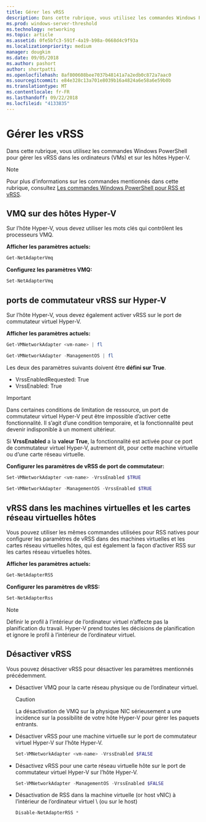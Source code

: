 ```yaml
---
title: Gérer les vRSS
description: Dans cette rubrique, vous utilisez les commandes Windows PowerShell pour gérer les vRSS dans les machines virtuelles (VM) et sur les hôtes Hyper-V.
ms.prod: windows-server-threshold
ms.technology: networking
ms.topic: article
ms.assetid: 0fe5bfc3-591f-4a19-b98a-0668d4c9f93a
ms.localizationpriority: medium
manager: dougkim
ms.date: 09/05/2018
ms.author: pashort
author: shortpatti
ms.openlocfilehash: 8af800608bee7037b48141a7a2edb0c872a7aac0
ms.sourcegitcommit: e84e328c13a701e8039b16a4824a6e58a6e59b0b
ms.translationtype: MT
ms.contentlocale: fr-FR
ms.lasthandoff: 09/22/2018
ms.locfileid: "4133835"
---
```

# Gérer les vRSS

Dans cette rubrique, vous utilisez les commandes Windows PowerShell pour gérer les vRSS dans les ordinateurs \(VMs\) et sur les hôtes Hyper\-V.

>[!NOTE]
>Pour plus d’informations sur les commandes mentionnés dans cette rubrique, consultez [Les commandes Windows PowerShell pour RSS et vRSS](vrss-wps.md).

## VMQ sur des hôtes Hyper-V

Sur l’hôte Hyper-V, vous devez utiliser les mots clés qui contrôlent les processeurs VMQ.

**Afficher les paramètres actuels:** 

```PowerShell
Get-NetAdapterVmq
```

**Configurez les paramètres VMQ:** 

```PowerShell
Set-NetAdapterVmq
```


## ports de commutateur vRSS sur Hyper-V

Sur l’hôte Hyper-V, vous devez également activer vRSS sur le port de commutateur virtuel Hyper\-V.

**Afficher les paramètres actuels:**

```PowerShell
Get-VMNetworkAdapter <vm-name> | fl

Get-VMNetworkAdapter -ManagementOS | fl
```
    
Les deux des paramètres suivants doivent être **défini sur True**. 

- VrssEnabledRequested: True
- VrssEnabled: True
    
>[!IMPORTANT]
>Dans certaines conditions de limitation de ressource, un port de commutateur virtuel Hyper\-V peut être impossible d’activer cette fonctionnalité. Il s’agit d’une condition temporaire, et la fonctionnalité peut devenir indisponible à un moment ultérieur.
>
>Si **VrssEnabled** a la **valeur True**, la fonctionnalité est activée pour ce port de commutateur virtuel Hyper\-V, autrement dit, pour cette machine virtuelle ou d’une carte réseau virtuelle.

**Configurer les paramètres de vRSS de port de commutateur:**

```PowerShell
Set-VMNetworkAdapter <vm-name> -VrssEnabled $TRUE
    
Set-VMNetworkAdapter -ManagementOS -VrssEnabled $TRUE
```

## vRSS dans les machines virtuelles et les cartes réseau virtuelles hôtes

Vous pouvez utiliser les mêmes commandes utilisées pour RSS natives pour configurer les paramètres de vRSS dans des machines virtuelles et les cartes réseau virtuelles hôtes, qui est également la façon d’activer RSS sur les cartes réseau virtuelles hôtes.  

**Afficher les paramètres actuels:**

```PowerShell
Get-NetAdapterRSS
```

**Configurer les paramètres de vRSS:**

```PowerShell
Set-NetAdapterRss
```

>[!NOTE]
> Définir le profil à l’intérieur de l’ordinateur virtuel n’affecte pas la planification du travail. Hyper\-V prend toutes les décisions de planification et ignore le profil à l’intérieur de l’ordinateur virtuel.

## Désactiver vRSS

Vous pouvez désactiver vRSS pour désactiver les paramètres mentionnés précédemment.

- Désactiver VMQ pour la carte réseau physique ou de l’ordinateur virtuel.

  >[!CAUTION]
  >La désactivation de VMQ sur la physique NIC sérieusement a une incidence sur la possibilité de votre hôte Hyper\-V pour gérer les paquets entrants.

- Désactiver vRSS pour une machine virtuelle sur le port de commutateur virtuel Hyper\-V sur l’hôte Hyper\-V.

   ```PowerShell
   Set-VMNetworkAdapter <vm-name> -VrssEnabled $FALSE
   ```

- Désactivez vRSS pour une carte réseau virtuelle hôte sur le port de commutateur virtuel Hyper\-V sur l’hôte Hyper\-V.

   ```PowerShell
   Set-VMNetworkAdapter -ManagementOS -VrssEnabled $FALSE
   ```

- Désactivation de RSS dans la machine virtuelle \(or host vNIC\) à l’intérieur de l’ordinateur virtuel \ (ou sur le host\)

   ```PowerShell
   Disable-NetAdapterRSS *
   ```
